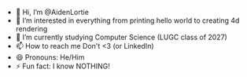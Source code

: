 - 👋 Hi, I’m @AidenLortie
- 👀 I’m interested in everything from printing hello world to creating 4d rendering
- 🌱 I’m currently studying Computer Science (LUGC class of 2027)
- 📫 How to reach me Don't <3 (or LinkedIn)
- 😄 Pronouns: He/Him
- ⚡ Fun fact: I know NOTHING!

<!---
AidenLortie/AidenLortie is a ✨ special ✨ repository because its `README.md` (this file) appears on your GitHub profile.
You can click the Preview link to take a look at your changes.
--->
